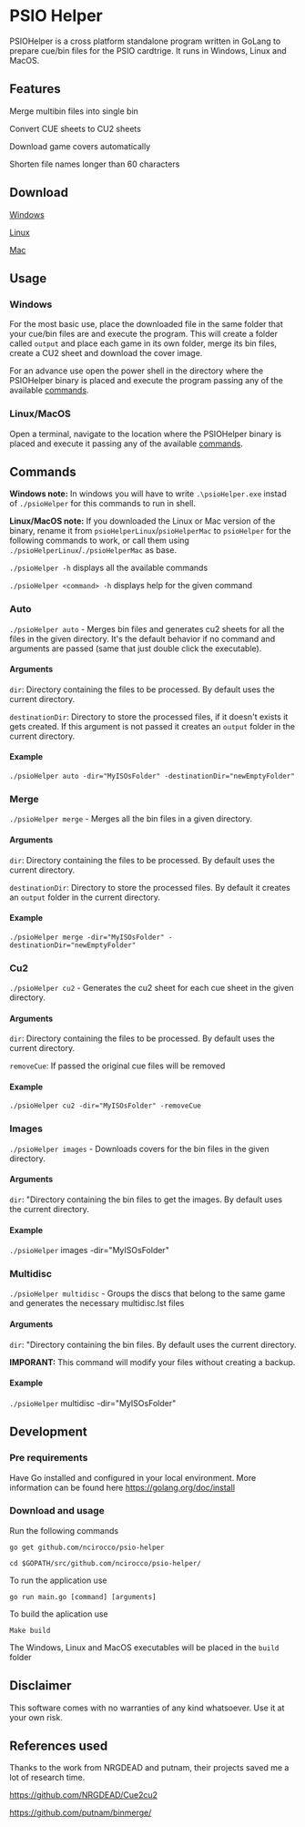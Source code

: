 # PSIO Helper

PSIOHelper is a cross platform standalone program written in GoLang to prepare cue/bin files for the PSIO cardtrige. It runs in Windows, Linux and MacOS.

## Features
Merge multibin files into single bin

Convert CUE sheets to CU2 sheets

Download game covers automatically

Shorten file names longer than 60 characters 

## Download
[Windows](https://github.com/ncirocco/psio-helper/releases/download/v0.3.0/psioHelper.exe)

[Linux](https://github.com/ncirocco/psio-helper/releases/download/v0.3.0/psioHelperLinux)

[Mac](https://github.com/ncirocco/psio-helper/releases/download/v0.3.0/psioHelperMac)

## Usage

### Windows
For the most basic use, place the downloaded file in the same folder that your cue/bin files are and execute the program. This will create a folder called `output` and place each game in its own folder, merge its bin files, create a CU2 sheet and download the cover image.

For an advance use open the power shell in the directory where the PSIOHelper binary is placed and execute the program passing any of the available [commands](https://github.com/ncirocco/psio-helper/blob/master/README.md#commands).

### Linux/MacOS
Open a terminal, navigate to the location where the PSIOHelper binary is placed and execute it passing any of the available [commands](https://github.com/ncirocco/psio-helper/blob/master/README.md#commands).

## Commands
**Windows note:** In windows you will have to write `.\psioHelper.exe` instad of `./psioHelper` for this commands to run in shell.

**Linux/MacOS note:** If you downloaded the Linux or Mac version of the binary, rename it from `psioHelperLinux`/`psioHelperMac` to `psioHelper` for the following commands to work, or call them using `./psioHelperLinux`/`./psioHelperMac` as base.

`./psioHelper -h` displays all the available commands

`./psioHelper <command> -h` displays help for the given command

### Auto
`./psioHelper auto` - Merges bin files and generates cu2 sheets for all the files in the given directory. It's the default behavior if no command and arguments are passed (same that just double click the executable).

#### Arguments
`dir`: Directory containing the files to be processed. By default uses the current directory.

`destinationDir`: Directory to store the processed files, if it doesn't exists it gets created. If this argument is not passed it creates an `output` folder in the current directory.

#### Example
`./psioHelper auto -dir="MyISOsFolder" -destinationDir="newEmptyFolder"`

### Merge
`./psioHelper merge` - Merges all the bin files in a given directory. 

#### Arguments
`dir`: Directory containing the files to be processed. By default uses the current directory.

`destinationDir`: Directory to store the processed files. By default it creates an `output` folder in the current directory.

#### Example
`./psioHelper merge -dir="MyISOsFolder" -destinationDir="newEmptyFolder"`

### Cu2
`./psioHelper cu2` - Generates the cu2 sheet for each cue sheet in the given directory.

#### Arguments
`dir`: Directory containing the files to be processed. By default uses the current directory.

`removeCue`: If passed the original cue files will be removed

#### Example
`./psioHelper cu2 -dir="MyISOsFolder" -removeCue`

### Images
`./psioHelper images` - Downloads covers for the bin files in the given directory.

#### Arguments
`dir`: "Directory containing the bin files to get the images. By default uses the current directory.

#### Example
`./psioHelper` images -dir="MyISOsFolder"

### Multidisc
`./psioHelper multidisc` - Groups the discs that belong to the same game and generates the necessary multidisc.lst files

#### Arguments
`dir`: "Directory containing the bin files. By default uses the current directory.

**IMPORANT:** This command will modify your files without creating a backup.

#### Example
`./psioHelper` multidisc -dir="MyISOsFolder"


## Development
### Pre requirements
Have Go installed and configured in your local environment. More information can be found here https://golang.org/doc/install

### Download and usage
Run the following commands

`go get github.com/ncirocco/psio-helper`

`cd $GOPATH/src/github.com/ncirocco/psio-helper/`

To run the application use

`go run main.go [command] [arguments]`

To build the aplication use

`Make build`

The Windows, Linux and MacOS executables will be placed in the `build` folder

## Disclaimer
This software comes with no warranties of any kind whatsoever. Use it at your own risk.

## References used

Thanks to the work from NRGDEAD and putnam, their projects saved me a lot of research time.

https://github.com/NRGDEAD/Cue2cu2

https://github.com/putnam/binmerge/

